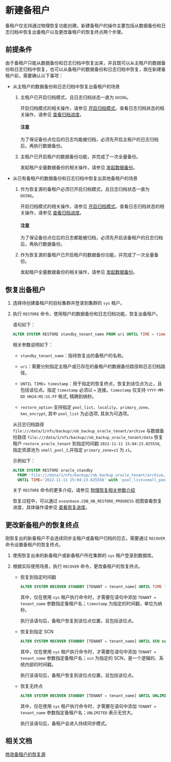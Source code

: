 # 新建备租户

备租户仅支持通过物理恢复功能创建。新建备租户的操作主要包括从数据备份和日志归档中恢复出备租户以及更改备租户的恢复终点两个步骤。

## 前提条件

由于备租户只能从数据备份和日志归档中恢复出来，并且既可以从主租户的数据备份和日志归档中恢复，也可以从备租户的数据备份和日志归档中恢复，故在新建备租户前，需要确认以下事项：

* 从主租户的数据备份和日志归档中恢复出备租户的场景

  1. 主租户已开启归档模式，且日志归档状态一直为 `DOING`。

     开启归档模式的相关操作，请参见 [开启归档模式](../../6.backup-and-recovery/3.log-archive/3.open-the-log-archive-mode.md)。查看日志归档状态的相关操作，请参见 [查看归档进度](../../6.backup-and-recovery/3.log-archive/6.view-log-archive-progress.md)。

     <main id="notice" type='notice'>
     <h4>注意</h4>
     <p>为了保证备份点位后的日志均能被归档，必须先开启主租户的日志归档后，再执行数据备份。</p>
     </main>

  2. 主租户已开启租户的数据备份功能，并完成了一次全量备份。

     发起租户全量数据备份的相关操作，请参见 [发起数据备份](../2.backup-and-restoration-management/4.data-backup/2.initiate-full-data-backup.md)。

* 从已有备租户的数据备份和日志归档中恢复出其他备租户的场景

  1. 作为恢复源的备租户必须已开启归档模式，且日志归档状态一直为 `DOING`。

     开启归档模式的相关操作，请参见 [开启归档模式](../../6.backup-and-recovery/3.log-archive/3.open-the-log-archive-mode.md)。查看日志归档状态的相关操作，请参见 [查看归档进度](../../6.backup-and-recovery/3.log-archive/6.view-log-archive-progress.md)。

     <main id="notice" type='notice'>
     <h4>注意</h4>
     <p>为了保证备份点位后的日志都能被归档，必须先开启该备租户的日志归档后，再执行数据备份。</p>
     </main>

  2. 作为恢复源的备租户已开启租户的数据备份功能，并完成了一次全量备份。

     发起租户全量数据备份的相关操作，请参见 [发起数据备份](../2.backup-and-restoration-management/4.data-backup/2.initiate-full-data-backup.md)。

## 恢复出备租户

1. 选择待创建备租户的目标集群并登录到集群的 `sys` 租户。

2. 执行 `RESTORE` 命令，使用租户的数据备份和日志归档功能，恢复出备租户。

   语句如下：

   ```sql
   ALTER SYSTEM RESTORE standby_tenant_name FROM uri UNTIL TIME = timestamp WITH restore_option [DESCRIPTION description];
   ```

   相关参数说明如下：

   * `standby_tenant_name`：指待恢复出的备租户的名称。

   * `uri`：需要分别指定主租户或已存在的备租户的数据备份路径和日志归档路径。

   * `UNTIL TIME= timestamp`：用于指定的恢复终点，恢复到该位点为止，且包括该位点。指定 `timestamp` 必须以 `=` 连接。`timestamp` 仅支持 `YYYY-MM-DD HH24:MI:SS.FF` 格式, 精确到纳秒。

   * `restore_option` 支持指定 `pool_list`、`locality`、`primary_zone`、`kms_encrypt`, 其中 `pool_list` 为必选项, 其余为可选项。

   从日志归档路径 `file:///data/1/nfs/backup//ob_backup_oracle_tenant/archive` 与数据备份路径 `file:///data/1/nfs/backup//ob_backup_oracle_tenant/data` 恢复租户 `restore_oracle_tenant` 到指定时间戳 `2022-11-11 15:04:23.825558`, 指定资源池为 `small_pool_2`,并指定 `primary_zone=z1` 为 `z1`。

   示例如下：

   ```sql
   ALTER SYSTEM RESTORE oracle_standby
     FROM 'file:///data/1/nfs/backup//ob_backup_oracle_tenant/archive,file:///data/1/nfs/backup//ob_backup_oracle_tenant/data' 
     UNTIL TIME='2022-11-11 15:04:23.825558' with 'pool_list=small_pool_2&primary_zone=z1';
   ```

   关于 `RESTORE` 命令的更多介绍，请参见 [物理恢复相关参数介绍](../2.backup-and-restoration-management/6.restore-data/7.parameters-of-the-restore.md)

   恢复过程中，可以通过 `oceanbase.CDB_OB_RESTORE_PROGRESS` 视图查看恢复进度，具体操作请参见 [查看恢复进度](../2.backup-and-restoration-management/6.restore-data/4.view-the-restore-progress.md)。

## 更改新备租户的恢复终点

刚恢复出的新备租户不会连续同步主租户或备租户归档的日志，需要通过 `RECOVER` 命令设置备租户的恢复终点。

1. 使用恢复出来的新备租户或新备租户所在集群的 `sys` 租户登录到数据库。

2. 根据实际使用场景，执行 `RECOVER` 命令，更改备租户的恢复终点。

   * 恢复到指定时间戳

     ```sql
     ALTER SYSTEM RECOVER STANDBY [TENANT = tenant_name] UNTIL TIME 'timestamp';
     ```

     其中，仅在使用 `sys` 租户执行命令时，才需要在语句中添加 `TENANT = tenant_name` 参数指定备租户名；`timestamp` 为指定的时间戳，单位为纳秒。

     执行该语句后，备租户恢复到该位点位置，且包括该位点。

   * 恢复到指定 SCN

     ```sql
     ALTER SYSTEM RECOVER STANDBY [TENANT = tenant_name] UNTIL SCN scn;
     ```

     其中，仅在使用 `sys` 租户执行命令时，才需要在语句中添加 `TENANT = tenant_name` 参数指定备租户名；`scn` 为指定的 SCN，是一个逻辑的、系统内部的时间戳。

     执行该语句后，备租户恢复到该位点位置，且包括该位点。

   * 恢复无终点

     ```sql
     ALTER SYSTEM RECOVER STANDBY [TENANT = tenant_name] UNTIL UNLIMITED;
     ```

     其中，仅在使用 `sys` 租户执行命令时，才需要在语句中添加 `TENANT = tenant_name` 参数指定备租户名；`UNLIMITED` 表示无穷大。

     执行该语句后，备租户会进入持续同步模式。

## 相关文档

[修改备租户的恢复源](3.modify-the-restore-source.md)
